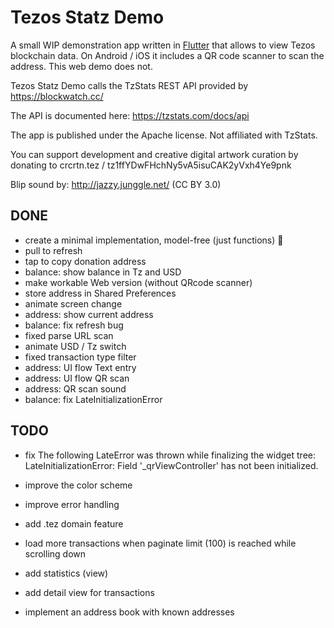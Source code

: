 # Tezos Statz Demo

A small WIP demonstration app written in [Flutter](https://flutter.dev/) that allows to view Tezos blockchain data.
On Android / iOS it includes a QR code scanner to scan the address. This web demo does not.

Tezos Statz Demo calls the TzStats REST API provided by https://blockwatch.cc/

The API is documented here: https://tzstats.com/docs/api

The app is published under the Apache license. Not affiliated with TzStats. 

You can support development and creative digital artwork curation by donating to crcrtn.tez / 
tz1ffYDwFHchNy5vA5isuCAK2yVxh4Ye9pnk 

Blip sound by: http://jazzy.junggle.net/ (CC BY 3.0)

## DONE

- create a minimal implementation, model-free (just functions) 🤯
- pull to refresh
- tap to copy donation address  
- balance: show balance in Tz and USD
- make workable Web version (without QRcode scanner)
- store address in Shared Preferences
- animate screen change
- address: show current address
- balance: fix refresh bug
- fixed parse URL scan
- animate USD / Tz switch
- fixed transaction type filter
- address: UI flow Text entry
- address: UI flow QR scan
- address: QR scan sound
- balance: fix LateInitializationError

## TODO

- fix The following LateError was thrown while finalizing the widget tree:
LateInitializationError: Field '_qrViewController' has not been initialized.
  
- improve the color scheme
- improve error handling 
- add .tez domain feature 
- load more transactions when paginate limit (100) is reached while scrolling down
- add statistics (view) 
- add detail view for transactions
- implement an address book with known addresses 
